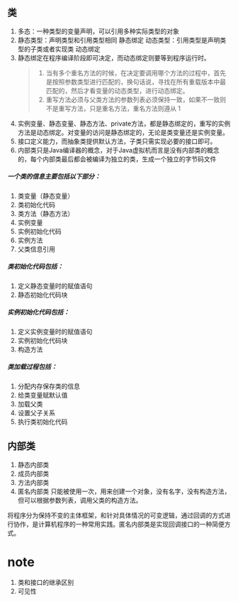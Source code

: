 
## 类
1. 多态：一种类型的变量声明，可以引用多种实际类型的对象
2. 静态类型：声明类型和引用类型相同 静态绑定    动态类型：引用类型是声明类型的子类或者实现类 动态绑定
3. 静态绑定在程序编译阶段即可决定，而动态绑定则要等到程序运行时。
    >1. 当有多个重名方法的时候，在决定要调用哪个方法的过程中，首先是按照参数类型进行匹配的，换句话说，寻找在所有重载版本中最匹配的，然后才看变量的动态类型，进行动态绑定。
    >2. 重写方法必须与父类方法的参数列表必须保持一致，如果不一致则不是重写方法，只是重名方法，重名方法则遵从 1
4. 实例变量、静态变量、静态方法、private方法，都是静态绑定的，重写的实例方法是动态绑定。对变量的访问是静态绑定的，无论是类变量还是实例变量。
5. 接口定义能力，而抽象类提供默认方法，子类只需实现必要的接口即可。
6. 内部类只是Java编译器的概念，对于Java虚拟机而言是没有内部类的概念的，每个内部类最后都会被编译为独立的类，生成一个独立的字节码文件

##### 一个类的信息主要包括以下部分：
1. 类变量（静态变量）
2. 类初始化代码
3. 类方法（静态方法）
4. 实例变量
5. 实例初始化代码
6. 实例方法
7. 父类信息引用 
##### 类初始化代码包括：
1. 定义静态变量时的赋值语句
2. 静态初始化代码块
##### 实例初始化代码包括：
1. 定义实例变量时的赋值语句
2. 实例初始化代码块
3. 构造方法 
##### 类加载过程包括：
1. 分配内存保存类的信息
2. 给类变量赋默认值
3. 加载父类
4. 设置父子关系
5. 执行类初始化代码 
## 内部类
1. 静态内部类
2. 成员内部类
3. 方法内部类
4. 匿名内部类 只能被使用一次，用来创建一个对象，没有名字，没有构造方法，但可以根据参数列表，调用父类的构造方法。

将程序分为保持不变的主体框架，和针对具体情况的可变逻辑，通过回调的方式进行协作，是计算机程序的一种常用实践。匿名内部类是实现回调接口的一种简便方式。

# note
1. 类和接口的继承区别
2. 可见性